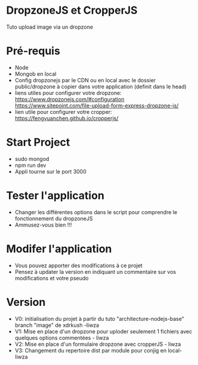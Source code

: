 # DropzoneJS et CropperJS
Tuto upload image via un dropzone

# Pré-requis
  - Node 
  - Mongob en local
  - Config dropzonejs par le CDN ou en local avec le dossier public/dropzone à copier dans votre application (definit dans le head)
  - liens utiles pour configurer votre dropzone:
  https://www.dropzonejs.com/#configuration
  https://www.sitepoint.com/file-upload-form-express-dropzone-js/
  - lien utile pour configurer votre cropper:
  https://fengyuanchen.github.io/cropperjs/

# Start Project
- sudo mongod
- npm run dev 
- Appli tourne sur le port 3000

# Tester l'application
- Changer les différentes options dans le script pour comprendre le fonctionnement du dropzoneJS
- Ammusez-vous bien !!!

# Modifer l'application
- Vous pouvez apporter des modifications à ce projet 
- Pensez à updater la version en indiquant un commentaire sur vos modifications et votre pseudo

# Version
- V0: initialisation du projet à partir du tuto "architecture-nodejs-base" branch "image" de xdrkush -liwza
- V1: Mise en place d'un dropzone pour uploder seulement 1 fichiers avec quelques options commentées - liwza
- V2: Mise en place d'un formulaire dropzone avec cropperJS - liwza
- V3: Changement du repertoire dist par module pour conjig en local- liwza
